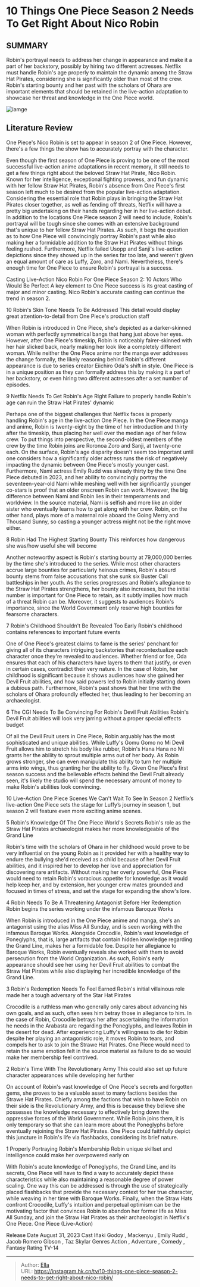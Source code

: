 # 10 Things One Piece Season 2 Needs To Get Right About Nico Robin


## SUMMARY 


 Robin&#39;s portrayal needs to address her change in appearance and make it a part of her backstory, possibly by hiring two different actresses. 
 Netflix must handle Robin&#39;s age properly to maintain the dynamic among the Straw Hat Pirates, considering she is significantly older than most of the crew. 
 Robin&#39;s starting bounty and her past with the scholars of Ohara are important elements that should be retained in the live-action adaptation to showcase her threat and knowledge in the One Piece world. 

![iamge](https://static1.srcdn.com/wordpress/wp-content/uploads/2024/01/nico-robin-from-one-piece-in-aki-godoy-as-monkey-d.jpg)

## Literature Review
One Piece&#39;s Nico Robin is set to appear in season 2 of One Piece. However, there&#39;s a few things the show has to accurately portray with the character.




Even though the first season of One Piece is proving to be one of the most successful live-action anime adaptations in recent memory, it still needs to get a few things right about the beloved Straw Hat Pirate, Nico Robin. Known for her intelligence, exceptional fighting prowess, and fun dynamic with her fellow Straw Hat Pirates, Robin&#39;s absence from One Piece&#39;s first season left much to be desired from the popular live-action adaptation. Considering the essential role that Robin plays in bringing the Straw Hat Pirates closer together, as well as fending off threats, Netflix will have a pretty big undertaking on their hands regarding her in her live-action debut.
In addition to the locations One Piece season 2 will need to include, Robin&#39;s portrayal will be tough since she comes with an extensive background that&#39;s unique to her fellow Straw Hat Pirates. As such, it begs the question as to how One Piece will convincingly portray Robin&#39;s past while also making her a formidable addition to the Straw Hat Pirates without things feeling rushed. Furthermore, Netflix failed Usopp and Sanji&#39;s live-action depictions since they showed up in the series far too late, and weren&#39;t given an equal amount of care as Luffy, Zoro, and Nami. Nevertheless, there&#39;s enough time for One Piece to ensure Robin&#39;s portrayal is a success.
            
 
 Casting Live-Action Nico Robin For One Piece Season 2: 10 Actors Who Would Be Perfect 
A key element to One Piece success is its great casting of major and minor casting. Nico Robin&#39;s accurate casting can continue the trend in season 2.













 








 10  Robin&#39;s Skin Tone Needs To Be Addressed 
This detail would display great attention-to-detail from One Piece&#39;s production staff
        

When Robin is introduced in One Piece, she&#39;s depicted as a darker-skinned woman with perfectly symmetrical bangs that hang just above her eyes. However, after One Piece&#39;s timeskip, Robin is noticeably fairer-skinned with her hair slicked back, nearly making her look like a completely different woman. While neither the One Piece anime nor the manga ever addresses the change formally, the likely reasoning behind Robin&#39;s different appearance is due to series creator Eiichiro Oda&#39;s shift in style. One Piece is in a unique position as they can formally address this by making it a part of her backstory, or even hiring two different actresses after a set number of episodes.





 9  Netflix Needs To Get Robin&#39;s Age Right 
Failure to properly handle Robin&#39;s age can ruin the Straw Hat Pirates&#39; dynamic
        

Perhaps one of the biggest challenges that Netflix faces is properly handling Robin&#39;s age in the live-action One Piece. In the One Piece manga and anime, Robin is twenty-eight by the time of her introduction and thirty after the timeskip, thus placing her well over the median age of her fellow crew. To put things into perspective, the second-oldest members of the crew by the time Robin joins are Roronoa Zoro and Sanji, at twenty-one each. On the surface, Robin&#39;s age disparity doesn&#39;t seem too important until one considers how a significantly older actress runs the risk of negatively impacting the dynamic between One Piece&#39;s mostly younger cast.
Furthermore, Nami actress Emily Rudd was already thirty by the time One Piece debuted in 2023, and her ability to convincingly portray the seventeen-year-old Nami while meshing well with her significantly younger co-stars is proof that an older onscreen Robin can work. However, the big difference between Nami and Robin lies in their temperaments and worldview. In the source material, Nami is selfish and more like an older sister who eventually learns how to get along with her crew. Robin, on the other hand, plays more of a maternal role aboard the Going Merry and Thousand Sunny, so casting a younger actress might not be the right move either.





 8  Robin Had The Highest Starting Bounty 
This reinforces how dangerous she was/how useful she will become
        

Another noteworthy aspect is Robin&#39;s starting bounty at 79,000,000 berries by the time she&#39;s introduced to the series. While most other characters accrue large bounties for particularly heinous crimes, Robin&#39;s absurd bounty stems from false accusations that she sunk six Buster Call battleships in her youth. As the series progresses and Robin&#39;s allegiance to the Straw Hat Pirates strengthens, her bounty also increases, but the initial number is important for One Piece to retain, as it subtly implies how much of a threat Robin can be. Moreover, it suggests to audiences Robin&#39;s importance, since the World Government only reserve high bounties for fearsome characters.





 7  Robin&#39;s Childhood Shouldn&#39;t Be Revealed Too Early 
Robin&#39;s childhood contains references to important future events
        

One of One Piece&#39;s greatest claims to fame is the series&#39; penchant for giving all of its characters intriguing backstories that recontextualize each character once they&#39;re revealed to audiences. Whether friend or foe, Oda ensures that each of his characters have layers to them that justify, or even in certain cases, contradict their very nature. In the case of Robin, her childhood is significant because it shows audiences how she gained her Devil Fruit abilities, and how said powers led to Robin initially starting down a dubious path. Furthermore, Robin&#39;s past shows that her time with the scholars of Ohara profoundly effected her, thus leading to her becoming an archaeologist.





 6  The CGI Needs To Be Convincing For Robin&#39;s Devil Fruit Abilities 
Robin&#39;s Devil Fruit abilities will look very jarring without a proper special effects budget


 







Of all the Devil Fruit users in One Piece, Robin arguably has the most sophisticated and unique abilities. While Luffy&#39;s Gomu Gomo no Mi Devil Fruit allows him to stretch his body like rubber, Robin&#39;s Hana Hana no Mi grants her the ability to sprout multiple arms out of her body. As Robin grows stronger, she can even manipulate this ability to turn her multiple arms into wings, thus granting her the ability to fly. Given One Piece&#39;s first season success and the believable effects behind the Devil Fruit already seen, it&#39;s likely the studio will spend the necessary amount of money to make Robin&#39;s abilities look convincing.
            
 
 10 Live-Action One Piece Scenes We Can&#39;t Wait To See In Season 2 
Netflix’s live-action One Piece sets the stage for Luffy’s journey in season 1, but season 2 will feature even more exciting anime scenes.









 5  Robin&#39;s Knowledge Of The One Piece World&#39;s Secrets 
Robin&#39;s role as the Straw Hat Pirates archaeologist makes her more knowledgeable of the Grand Line
        

Robin&#39;s time with the scholars of Ohara in her childhood would prove to be very influential on the young Robin as it provided her with a healthy way to endure the bullying she&#39;d received as a child because of her Devil Fruit abilities, and it inspired her to develop her love and appreciation for discovering rare artifacts. Without making her overly powerful, One Piece would need to retain Robin&#39;s voracious appetite for knowledge as it would help keep her, and by extension, her younger crew mates grounded and focused in times of stress, and set the stage for expanding the show&#39;s lore.





 4  Robin Needs To Be A Threatening Antagonist Before Her Redemption 
Robin begins the series working under the infamous Baroque Works
        

When Robin is introduced in the One Piece anime and manga, she&#39;s an antagonist using the alias Miss All Sunday, and is seen working with the infamous Baroque Works. Alongside Crocodile, Robin&#39;s vast knowledge of Poneglyphs, that is, large artifacts that contain hidden knowledge regarding the Grand Line, makes her a formidable foe. Despite her allegiance to Baroque Works, Robin eventually reveals she worked with them to avoid persecution from the World Organization. As such, Robin&#39;s early appearance should see her using her Devil Fruit abilities to combat the Straw Hat Pirates while also displaying her incredible knowledge of the Grand Line.





 3  Robin&#39;s Redemption Needs To Feel Earned 
Robin&#39;s initial villainous role made her a tough adversary of the Star Hat Pirates


 







Crocodile is a ruthless man who generally only cares about advancing his own goals, and as such, often sees him betray those in allegiance to him. In the case of Robin, Crocodile betrays her after ascertaining the information he needs in the Arabasta arc regarding the Poneglyphs, and leaves Robin in the desert for dead. After experiencing Luffy&#39;s willingness to die for Robin despite her playing an antagonistic role, it moves Robin to tears, and compels her to ask to join the Strawe Hat Pirates. One Piece would need to retain the same emotion felt in the source material as failure to do so would make her membership feel contrived.





 2  Robin&#39;s Time With The Revolutionary Army 
This could also set up future character appearances while developing her further
        

On account of Robin&#39;s vast knowledge of One Piece&#39;s secrets and forgotten gems, she proves to be a valuable asset to many factions besides the Strawe Hat Pirates. Chiefly among the factions that wish to have Robin on their side is the Revolutionary Army, and this is because they believe she possesses the knowledge necessary to effectively bring down the oppressive forces of the World Government. While Robin joins them, it is only temporary so that she can learn more about the Poneglyphs before eventually rejoining the Straw Hat Pirates. One Piece could faithfully depict this juncture in Robin&#39;s life via flashbacks, considering its brief nature.





 1  Properly Portraying Robin&#39;s Membership 
Robin unique skillset and intelligence could make her overpowered early on


 







With Robin&#39;s acute knowledge of Poneglyphs, the Grand Line, and its secrets, One Piece will have to find a way to accurately depict these characteristics while also maintaining a reasonable degree of power scaling. One way this can be addressed is through the use of strategically placed flashbacks that provide the necessary context for her true character, while weaving in her time with Baroque Works. Finally, when the Straw Hats confront Crocodile, Luffy&#39;s intuition and perpetual optimism can be the motivating factor that convinces Robin to abandon her former life as Miss All Sunday, and join the Straw Hat Pirates as their archaeologist in Netflix&#39;s One Piece.
 One Piece (Live-Action) 

 Release Date   August 31, 2023    Cast   Iñaki Godoy , Mackenyu , Emily Rudd , Jacob Romero Gibson , Taz Skylar    Genres   Action , Adventure , Comedy , Fantasy    Rating   TV-14    





---

> Author: [Ella](https://instagram.hk.cn/)  
> URL: https://instagram.hk.cn/tv/10-things-one-piece-season-2-needs-to-get-right-about-nico-robin/  

